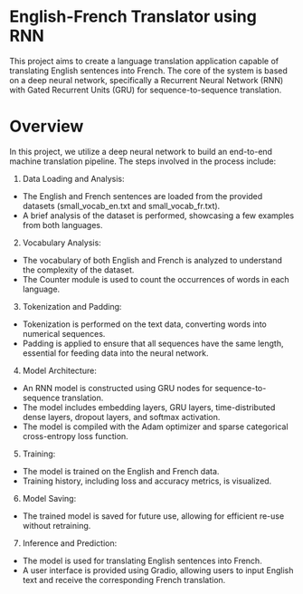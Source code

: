# English-French Translator using RNN

This project aims to create a language translation application capable of translating English sentences into French. The core of the system is based on a deep neural network, specifically a Recurrent Neural Network (RNN) with Gated Recurrent Units (GRU) for sequence-to-sequence translation.






# Overview
In this project, we utilize a deep neural network to build an end-to-end machine translation pipeline. The steps involved in the process include:

1. Data Loading and Analysis:
  - The English and French sentences are loaded from the provided datasets (small_vocab_en.txt and small_vocab_fr.txt).
  - A brief analysis of the dataset is performed, showcasing a few examples from both languages.
2. Vocabulary Analysis:
  - The vocabulary of both English and French is analyzed to understand the complexity of the dataset.
  - The Counter module is used to count the occurrences of words in each language.
3. Tokenization and Padding:
  - Tokenization is performed on the text data, converting words into numerical sequences.
  - Padding is applied to ensure that all sequences have the same length, essential for feeding data into the neural network.
4. Model Architecture:
  - An RNN model is constructed using GRU nodes for sequence-to-sequence translation.
  - The model includes embedding layers, GRU layers, time-distributed dense layers, dropout layers, and softmax activation.
  - The model is compiled with the Adam optimizer and sparse categorical cross-entropy loss function.
5. Training:
  - The model is trained on the English and French data.
  - Training history, including loss and accuracy metrics, is visualized.
6. Model Saving:
  - The trained model is saved for future use, allowing for efficient re-use without retraining.
7. Inference and Prediction:
  - The model is used for translating English sentences into French.
  - A user interface is provided using Gradio, allowing users to input English text and receive the corresponding French translation.



